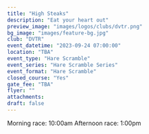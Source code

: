 ```yaml
---
title: "High Steaks"
description: "Eat your heart out"
preview_image: "images/logos/clubs/dvtr.png"
bg_image: "images/feature-bg.jpg"
club: "DVTR"
event_datetime: "2023-09-24 07:00:00"
location: "TBA"
event_type: "Hare Scramble"
event_series: "Hare Scramble Series"
event_format: "Hare Scramble"
closed_course: "Yes"
gate_fee: "TBA"
flyer: ""
attachments:
draft: false
---
```


Morning race: 10:00am
Afternoon race: 1:00pm